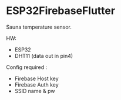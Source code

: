 # ESP32FirebaseFlutter

Sauna temperature sensor. 

HW: 
  - ESP32
  - DHT11 (data out in pin4)
  
Config required : 
  - Firebase Host key
  - Firebase Auth key
  - SSID name & pw
